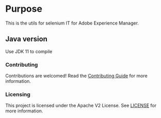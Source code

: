 # Purpose

This is the utils for selenium IT for Adobe Experience Manager.

## Java version

Use JDK 11 to compile

### Contributing

Contributions are welcomed! Read the [Contributing Guide](./.github/CONTRIBUTING.md) for more information.

### Licensing

This project is licensed under the Apache V2 License. See [LICENSE](LICENSE) for more information.